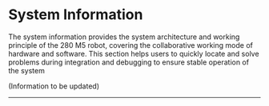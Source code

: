 # System Information
The system information provides the system architecture and working principle of the 280 M5 robot, covering the collaborative working mode of hardware and software. This section helps users to quickly locate and solve problems during integration and debugging to ensure stable operation of the system

(Information to be updated)

---

